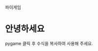 <!DOCTTYPE html>
<html lang ="ko">
<head>
  <meta charset = "UTF-8">
  <meta name = "viewport" content="widhth=device-width, initial-scale=1.0"
  <title>파이게임</title>
</head>
<body>
  <h1>안녕하세요</h1>
  <p>pygame 클릭 후 수식을 복사하여 사용해 주세요.</p>
</body>
